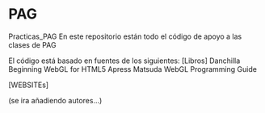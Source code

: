 # PAG
Practicas_PAG
En este repositorio están todo el código de apoyo a las clases de PAG

El código está basado en fuentes de los siguientes:
[Libros]
Danchilla  Beginning WebGL for HTML5 Apress
Matsuda    WebGL Programming Guide

[WEBSITEs]



(se ira añadiendo autores...)
